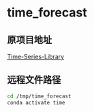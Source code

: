 # time_forecast

## 原项目地址
[Time-Series-Library](https://github.com/thuml/Time-Series-Library "时间序列库")




## 远程文件路径
```bash
cd /tmp/time_forecast
conda activate time
```


